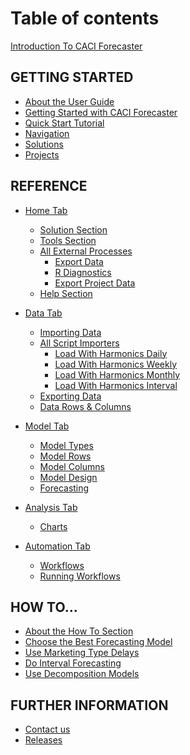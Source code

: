 # Table of contents

[Introduction To CACI Forecaster](README.md)

<!--* [CACI Forecaster Overview](Overview.md)-->

## GETTING STARTED
* [About the User Guide](getting-started/user-guide.md)
* [Getting Started with CACI Forecaster](getting-started/Getting-started.md)
* [Quick Start Tutorial](getting-started/Tutorial.md)
* [Navigation](getting-started/Navigation.md)
* [Solutions](getting-started/Solution.md)
* [Projects](getting-started/Projects.md)

## REFERENCE
* [Home Tab](reference/Home/Home.md)
    * [Solution Section](reference/Home/Home-Solution.md)
    * [Tools Section](reference/Home/Home-Tools.md)
    * [All External Processes](reference/Home/External-Processes/External-Processes.md)
        - [Export Data](reference/Home/External-Processes/Export-Data.md)
        - [R Diagnostics](reference/Home/External-Processes/R-Diagnostics.md)
        - [Export Project Data](reference/Home/External-Processes/Export-Project-Data.md)
    * [Help Section](reference/Home/Home-Help.md) 
 
* [Data Tab](reference/Data/Data.md)
    * [Importing Data](reference/Data/Data-Importers.md)
    * [All Script Importers](reference/Data/Importers/Importers.md)
        * [Load With Harmonics Daily](reference/Data/Importers/Load-With-Harmonics-Daily.md)
        * [Load With Harmonics Weekly](reference/Data/Importers/Load-With-Harmonics-Weekly.md)
        * [Load With Harmonics Monthly](reference/Data/Importers/Load-With-Harmonics-Monthly.md)
        * [Load With Harmonics Interval](reference/Data/Importers/Load-With-Harmonics-Interval.md)
    * [Exporting Data](reference/Data/Data-Exporters.md)
    * [Data Rows & Columns](reference/Data/Data-Rows-Columns.md)

* [Model Tab](reference/Forecasting/Forecasting-ribbon.md)
    * [Model Types](reference/Forecasting/Model-Type.md)
    * [Model Rows](reference/Forecasting/Model-Rows.md)
    * [Model Columns](reference/Forecasting/Model-Columns.md)
    * [Model Design](reference/Forecasting/Model-Design.md)
    * [Forecasting](reference/Forecasting/Forecasting-ribbon.md)
  
* [Analysis Tab]()
    * [Charts](reference/Analysis/Charts-And-Error-Metrics.md)

* [Automation Tab](reference/Automation/Automation.md)
    * [Workflows](reference/Automation/Workflows.md)
    * [Running Workflows](reference/Automation/Running-workflows.md)


## HOW TO...
* [About the How To Section](use-cases/use-cases.md)
* [Choose the Best Forecasting Model](user-cases/Forecast-Models-Overview.md)
* [Use Marketing Type Delays](user-cases/Delays.md)
* [Do Interval Forecasting](user-cases/Interval-Forecasting.md)
* [Use Decomposition Models](user-cases/Decomposition-Models.md)


<!--
* [Forecasting Course]()
    * [Introduction to Forecasting]()
        * [Forecasts – usefulness and limitations](reference/part-i/writing-is-nice.md)
        * [Models](reference/part-i/gitbook-is-nice.md)
        * [Model and forecast quality](GettingStarted/GettingStarted.md#Projects)
        * [From simple to complex models](GettingStarted/GettingStarted.md#Projects)
        * [Seasonal models in Forecaster](GettingStarted/GettingStarted.md#Projects)

    * [Regression Models](reference/part-i/README.md)
        * [Regression models – theory and practice](reference/part-i/writing-is-nice.md)
        * [Derived columns, ranges, overfitting](reference/part-i/gitbook-is-nice.md)
        * [Custom models and importation processes](GettingStarted/GettingStarted.md#Projects)

    * [Dealing with Time](reference/part-i/README.md)
        * [Advanced regression modelling](reference/part-i/writing-is-nice.md)
        * [Pure time series models](reference/part-i/gitbook-is-nice.md)
        * [Decomposition forecasting](GettingStarted/GettingStarted.md#Projects)

    * [Automation and further Algorithms](reference/part-i/README.md)
        * [Automation: using workflows](reference/part-i/writing-is-nice.md)
        * [Forecasting at interval level](reference/part-i/gitbook-is-nice.md)
        * [Decision Trees, Random Forests and Neural Networks](GettingStarted/GettingStarted.md#Projects)
    * [Client’s current forecasting models and any bespoke models and data connectivity](GettingStarted/GettingStarted.md#Projects)
-->

## FURTHER INFORMATION

* [Contact us](extra/contact-us.md)
* [Releases](extra/releases.md)

<!--
## TEMPORARY
* [We love feedback](extra/we-love-feedback.md)
* [Markdown examples (temp)](extra/markdown-examples.md)
-->